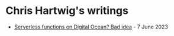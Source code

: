 # Chris Hartwig's writings

- [Serverless functions on Digital Ocean? Bad idea](./serverless-do.md) - 7 June 2023

